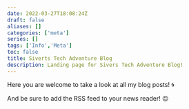 ```yaml
---
date: 2022-03-27T18:08:24Z
draft: false
aliases: []
categories: ['meta']
series: []
tags: ['Info','Meta']
toc: false
title: Siverts Tech Adventure Blog
description: Landing page for Sivers Tech Adventure Blog!
---
```


Here you are welcome to take a look at all my blog posts! :cyclone:

And be sure to add the RSS feed to your news reader! :wink:
